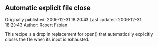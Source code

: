 ## Automatic explicit file close

Originally published: 2006-12-31 18:20:43
Last updated: 2006-12-31 18:20:43
Author: Robert Fabian

This recipe is a drop in replacement for open() that automatically explicitly closes the file when its input is exhausted.